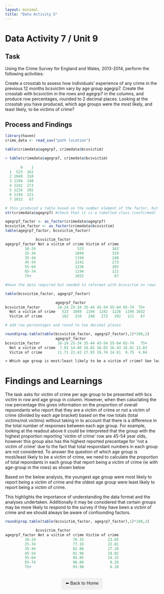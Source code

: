 ```yaml
---
layout: minimal
title: "Data Activity 5"
---
```


# Data Activity 7 / Unit 9

## Task

Using the Crime Survey for England and Wales, 2013-2014, perform the following activities:

Create a crosstab to assess how individuals’ experience of any crime in the previous 12 months bcsvictim vary by age group agegrp7. Create the crosstab with bcsvictim in the rows and agegrp7 in the columns, and produce row percentages, rounded to 2 decimal places.
Looking at the crosstab you have produced, which age groups were the most likely, and least likely, to be victims of crime?

## Process and Findings

```r
library(haven)
crime_data <- read_sav("path location")

table(crimedata$agegrp7, crimedata$bcsvictim)

> table(crimedata$agegrp7, crimedata$bcsvictim)
   
       0    1
  1  523  162
  2 1049  310
  3 1194  248
  4 1242  273
  5 1226  202
  6 1194  121
  7 1032   67

# this produced a table based on the number element of the factor, but to interpret this we need the label.
str(crimedata$agegrp7) #check that it is a labelled class (confirmed) - therefore use as_factor()

agegrp7_factor <- as_factor(crimedata$agegrp7)
bcsvictim_factor <- as_factor(crimedata$bcsvictim)
table(agegrp7_factor, bcsvictim_factor)

              bcsvictim_factor
agegrp7_factor Not a victim of crime Victim of crime
         16-24                   523             162
         25-34                  1049             310
         35-44                  1194             248
         45-54                  1242             273
         55-64                  1226             202
         65-74                  1194             121
         75+                    1032              67

#have the data required but needed to reformat with bcsvictim in rows

table(bcsvictim_factor, agegrp7_factor)

                       agegrp7_factor
bcsvictim_factor        16-24 25-34 35-44 45-54 55-64 65-74  75+
  Not a victim of crime   523  1049  1194  1242  1226  1194 1032
  Victim of crime         162   310   248   273   202   121   67

# add row percentages and round to two decimal places

round(prop.table(table(bcsvictim_factor, agegrp7_factor),1)*100,2)
                       agegrp7_factor
bcsvictim_factor        16-24 25-34 35-44 45-54 55-64 65-74   75+
  Not a victim of crime  7.01 14.06 16.01 16.65 16.43 16.01 13.83
  Victim of crime       11.71 22.42 17.93 19.74 14.61  8.75  4.84

¤ Which age group is most/least likely to be a victim of crime? See learnings. 


```
# Findings and Learnings
The task asks for victim of crime per age group to be presented with bcs victim in row and age group in column.  However, when then caluclating the row percentage this gives information on the proportion of overall repsondants who report that they are a victim of crime or not a victim of crime (divided by each age bracket) based on the row totals (total victims/not victims) without taking in to account that there is a difference in the total number of responses between each age group.  For example, looking at the readout above it could be interpreted that the group with the highest proportion reporting 'victim of crime' row are 45-54 year olds, however this group also has the highest reported precentage for 'not a victim of crime' due to the fact that total respondant numbers in each group are not considered.
To answer the question of which age group is most/least likely to be a victim of crime, we need to calculate the proportion of total repondants in each group that report being a victim of crime (ie with age-group in the rows) as shown below

Based on the below analysis, the youngest age group were most likely to report being a victim of crime and the oldest age group were least likely to report being a victim of crime.

This highlights the importance of understanding the data format and the analyses undertaken.  Additionally it may be considered that certain groups may be more likely to respond to the survey if they have been a victim of crime and we should always be aware of confounding factors.  

```r
round(prop.table(table(bcsvictim_factor, agegrp7_factor),1)*100,2)

              bcsvictim_factor
agegrp7_factor Not a victim of crime Victim of crime
         16-24                 76.35           23.65
         25-34                 77.19           22.81
         35-44                 82.80           17.20
         45-54                 81.98           18.02
         55-64                 85.85           14.15
         65-74                 90.80            9.20
         75+                   93.90            6.10


```

<p style="text-align: center; margin-top: 2em;">
  <a href="../index.html" style="text-decoration: none; background: #f0f0f0; padding: 0.5em 1em; border-radius: 5px; display: inline-block;">
    ⬅️ Back to Home
  </a>
</p>
